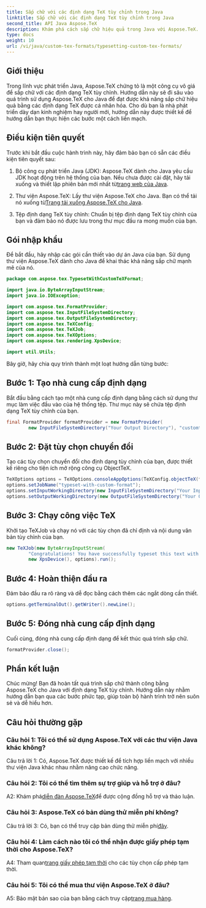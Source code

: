 ```yaml
---
title: Sắp chữ với các định dạng TeX tùy chỉnh trong Java
linktitle: Sắp chữ với các định dạng TeX tùy chỉnh trong Java
second_title: API Java Aspose.TeX
description: Khám phá cách sắp chữ hiệu quả trong Java với Aspose.TeX. Các định dạng TeX tùy chỉnh được thực hiện dễ dàng. Tải xuống ngay để có trải nghiệm phát triển liền mạch.
type: docs
weight: 10
url: /vi/java/custom-tex-formats/typesetting-custom-tex-formats/
---
```

## Giới thiệu

Trong lĩnh vực phát triển Java, Aspose.TeX chứng tỏ là một công cụ vô giá để sắp chữ với các định dạng TeX tùy chỉnh. Hướng dẫn này sẽ đi sâu vào quá trình sử dụng Aspose.TeX cho Java để đạt được khả năng sắp chữ hiệu quả bằng các định dạng TeX được cá nhân hóa. Cho dù bạn là nhà phát triển dày dạn kinh nghiệm hay người mới, hướng dẫn này được thiết kế để hướng dẫn bạn thực hiện các bước một cách liền mạch.

## Điều kiện tiên quyết

Trước khi bắt đầu cuộc hành trình này, hãy đảm bảo bạn có sẵn các điều kiện tiên quyết sau:

1.  Bộ công cụ phát triển Java (JDK): Aspose.TeX dành cho Java yêu cầu JDK hoạt động trên hệ thống của bạn. Nếu chưa được cài đặt, hãy tải xuống và thiết lập phiên bản mới nhất từ[trang web của Java](https://www.oracle.com/java/technologies/javase-downloads.html).

2.  Thư viện Aspose.TeX: Lấy thư viện Aspose.TeX cho Java. Bạn có thể tải nó xuống từ[Trang tải xuống Aspose.TeX cho Java](https://releases.aspose.com/tex/java/).

3. Tệp định dạng TeX tùy chỉnh: Chuẩn bị tệp định dạng TeX tùy chỉnh của bạn và đảm bảo nó được lưu trong thư mục đầu ra mong muốn của bạn.

## Gói nhập khẩu

Để bắt đầu, hãy nhập các gói cần thiết vào dự án Java của bạn. Sử dụng thư viện Aspose.TeX dành cho Java để khai thác khả năng sắp chữ mạnh mẽ của nó.

```java
package com.aspose.tex.TypesetWithCustomTeXFormat;

import java.io.ByteArrayInputStream;
import java.io.IOException;

import com.aspose.tex.FormatProvider;
import com.aspose.tex.InputFileSystemDirectory;
import com.aspose.tex.OutputFileSystemDirectory;
import com.aspose.tex.TeXConfig;
import com.aspose.tex.TeXJob;
import com.aspose.tex.TeXOptions;
import com.aspose.tex.rendering.XpsDevice;

import util.Utils;
```

Bây giờ, hãy chia quy trình thành một loạt hướng dẫn từng bước:

## Bước 1: Tạo nhà cung cấp định dạng

Bắt đầu bằng cách tạo một nhà cung cấp định dạng bằng cách sử dụng thư mục làm việc đầu vào của hệ thống tệp. Thư mục này sẽ chứa tệp định dạng TeX tùy chỉnh của bạn.

```java
final FormatProvider formatProvider = new FormatProvider(
		new InputFileSystemDirectory("Your Output Directory"), "customtex");
```

## Bước 2: Đặt tùy chọn chuyển đổi

Tạo các tùy chọn chuyển đổi cho định dạng tùy chỉnh của bạn, được thiết kế riêng cho tiện ích mở rộng công cụ ObjectTeX.

```java
TeXOptions options = TeXOptions.consoleAppOptions(TeXConfig.objectTeX(formatProvider));
options.setJobName("typeset-with-custom-format");
options.setInputWorkingDirectory(new InputFileSystemDirectory("Your Input Directory"));
options.setOutputWorkingDirectory(new OutputFileSystemDirectory("Your Output Directory"));
```

## Bước 3: Chạy công việc TeX

Khởi tạo TeXJob và chạy nó với các tùy chọn đã chỉ định và nội dung văn bản tùy chỉnh của bạn.

```java
new TeXJob(new ByteArrayInputStream(
        "Congratulations! You have successfully typeset this text with your own TeX format!\\end".getBytes("ASCII")),
        new XpsDevice(), options).run();
```

## Bước 4: Hoàn thiện đầu ra

Đảm bảo đầu ra rõ ràng và dễ đọc bằng cách thêm các ngắt dòng cần thiết.

```java
options.getTerminalOut().getWriter().newLine();
```

## Bước 5: Đóng nhà cung cấp định dạng

Cuối cùng, đóng nhà cung cấp định dạng để kết thúc quá trình sắp chữ.

```java
formatProvider.close();
```

## Phần kết luận

Chúc mừng! Bạn đã hoàn tất quá trình sắp chữ thành công bằng Aspose.TeX cho Java với định dạng TeX tùy chỉnh. Hướng dẫn này nhằm hướng dẫn bạn qua các bước phức tạp, giúp toàn bộ hành trình trở nên suôn sẻ và dễ hiểu hơn.

## Câu hỏi thường gặp

### Câu hỏi 1: Tôi có thể sử dụng Aspose.TeX với các thư viện Java khác không?

Câu trả lời 1: Có, Aspose.TeX được thiết kế để tích hợp liền mạch với nhiều thư viện Java khác nhau nhằm nâng cao chức năng.

### Câu hỏi 2: Tôi có thể tìm thêm sự trợ giúp và hỗ trợ ở đâu?

 A2: Khám phá[diễn đàn Aspose.TeX](https://forum.aspose.com/c/tex/47)để được cộng đồng hỗ trợ và thảo luận.

### Câu hỏi 3: Aspose.TeX có bản dùng thử miễn phí không?

 Câu trả lời 3: Có, bạn có thể truy cập bản dùng thử miễn phí[đây](https://releases.aspose.com/).

### Câu hỏi 4: Làm cách nào tôi có thể nhận được giấy phép tạm thời cho Aspose.TeX?

 A4: Tham quan[trang giấy phép tạm thời](https://purchase.aspose.com/temporary-license/) cho các tùy chọn cấp phép tạm thời.

### Câu hỏi 5: Tôi có thể mua thư viện Aspose.TeX ở đâu?

 A5: Bảo mật bản sao của bạn bằng cách truy cập[trang mua hàng](https://purchase.aspose.com/buy).